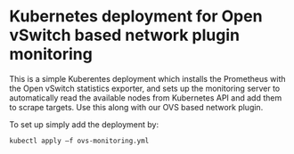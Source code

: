 # Kubernetes deployment for Open vSwitch based network plugin monitoring

This is a simple Kuberentes deployment which installs the Prometheus with the Open vSwitch statistics exporter, and sets up the monitoring server to automatically read the available nodes from Kubernetes API and add them to scrape targets. Use this along with our OVS based network plugin.

To set up simply add the deployment by:

``kubectl apply –f ovs-monitoring.yml``
